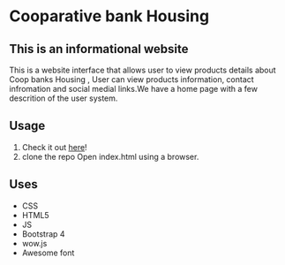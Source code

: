 
# Cooparative bank Housing
## This is an informational website

This is a website interface that allows user to view products details about Coop banks Housing , User can view products information, contact infromation and social medial links.We have a home page with a few descrition of the user system.
## Usage

1. Check it out [here](https://jacks27.github.io/Coop-hse/UI/)!
2. clone the repo Open index.html using a browser.
## Uses

* CSS
* HTML5
* JS
* Bootstrap 4
* wow.js 
* Awesome font


